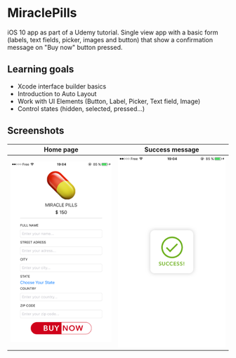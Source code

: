 # MiraclePills
iOS 10 app as part of a Udemy tutorial.
Single view app with a basic form (labels, text fields, picker, images and button) that show a confirmation message on "Buy now" button pressed.

## Learning goals
* Xcode interface builder basics
* Introduction to Auto Layout
* Work with UI Elements (Button, Label, Picker, Text field, Image)
* Control states (hidden, selected, pressed...)

## Screenshots
Home page                            |            Success message
:-----------------------------------:|:--------------------------------------:
![](/Screenshots/home.PNG?raw=true)  |  ![](/Screenshots/success.PNG?raw=true)
